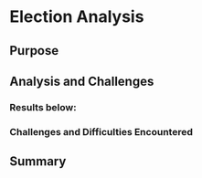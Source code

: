 # Election Analysis
## Purpose


## Analysis and Challenges

### Results below:


### Challenges and Difficulties Encountered

## Summary

